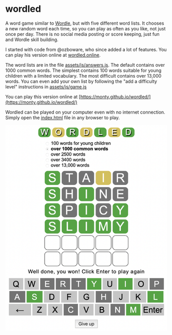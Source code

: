 # wordled

A word game similar to [Wordle](https://www.powerlanguage.co.uk/wordle/), but
with five different word lists. It chooses a new random word each time, so you
can play as often as you like, not just once per day. There is no social media
posting or score keeping, just fun and Wordle skill building.

I started with code from @ozboware, who since added a lot of features. You can
play his version online at [wordled.online](https://wordled.online).

The word lists are in the file [assets/js/answers.js](assets/js/answers.js). The
default contains over 1000 common words. The simplest contains 100 words
suitable for young children with a limited vocabulary. The most difficult
contains over 13,000 words. You can even add your own list by following the "add
a difficulty level" instructions in [assets/js/game.js](assets/js/game.js)

You can play this version online at
[https://monty.github.io/wordled/](https://monty.github.io/wordled/)

Wordled can be played on your computer even with no internet connection. Simply
open the [index.html](index.html) file in any browser to play.

![Wordled Game Board](screenshots/gameBoard.png)

